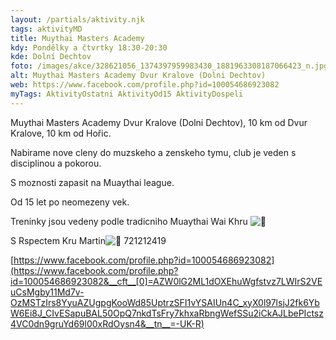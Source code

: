 ```yaml
---
layout: /partials/aktivity.njk
tags: aktivityMD
title: Muythai Masters Academy
kdy: Pondělky a čtvrtky 18:30-20:30
kde: Dolní Dechtov
foto: /images/akce/328621056_1374397959983430_1881963308187066423_n.jpg
alt: Muythai Masters Academy Dvur Kralove (Dolni Dechtov)
web: https://www.facebook.com/profile.php?id=100054686923082
myTags: AktivityOstatni AktivityOd15 AktivityDospeli
---
```



Muythai Masters Academy Dvur Kralove (Dolni Dechtov), 10 km od Dvur Kralove, 10 km od Hořic.

Nabirame nove cleny do muzskeho a zenskeho tymu, club je veden s disciplinou a pokorou.

S moznosti zapasit na Muaythai league.

Od [](<>)15 let po neomezeny vek.

Treninky jsou vedeny podle tradicniho Muaythai Wai Khru ![🙏](https://static.xx.fbcdn.net/images/emoji.php/v9/t80/1/16/1f64f.png)

S Rspectem Kru Martin![🙏](https://static.xx.fbcdn.net/images/emoji.php/v9/t80/1/16/1f64f.png) 721212419

[https://www.facebook.com/profile.php?id=100054686923082](https://www.facebook.com/profile.php?id=100054686923082&__cft__[0]=AZW0lG2ML1dOXEhuWgfstvz7LWIrS2VEuCsMgby11Md7v-OzMSTzIrs8YyuAZUgpgKooWd85UptrzSFI1vYSAIUn4C_xyX0l97lsjJ2fk6YbW6Ei8J_CIvESapuBAL50OpQ7nkdTsFry7khxaRbngWefSSu2iCkAJLbePIctsz4VC0dn9gruYd69l00xRdOysn4&__tn__=-UK-R)

<!--EndFragment-->